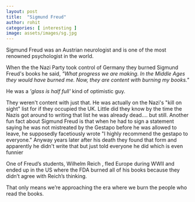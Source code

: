 ```yaml
---
layout: post
title:  "Sigmund Freud"
author: rohit
categories: [ interesting ]
image: assets/images/sg.jpg
---
```


Sigmund Freud was an Austrian neurologist and is one of the most renowned psychologist in the world.

When the the Nazi Party took control of Germany they burned Sigmund Freud's books he said, *"What progress we are making. In the Middle Ages they would have burned me. Now, they are content with burning my books."*

He was a *'glass is half full'* kind of optimistic guy.

They weren't content with just that. He was actually on the Nazi's "kill on sight" list for if they occupied the UK.
Little did they know by the time the Nazis got around to writing that list he was already dead.... but still. 
Another fun fact about Sigmund Freud is that when he had to sign a statement saying he was not mistreated by the Gestapo before he was allowed to leave, he supposedly facetiously wrote "I highly recommend the gestapo to everyone." Anyway years later after his death they found that form and apparently he didn't write that but just told everyone he did which is even funnier

One of Freud’s students, Wilhelm Reich , fled Europe during WWII and ended up in the US where the FDA burned all of his books because they didn’t agree with Reich’s thinking.

That only means we’re approaching the era where we burn the people who read the books.